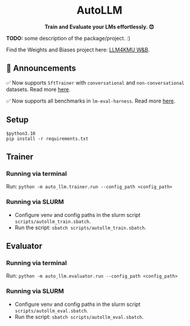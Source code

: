 <h1 align="center">
    AutoLLM
</h1>

<p align="center">
    <strong>Train and Evaluate your LMs effortlessly. 😊</strong>
</p>


**TODO:** some description of the package/project. :)


Find the Weights and Biases project here: [LLM4KMU W&B](https://wandb.ai/llm4kmu/projects).


## 📢 Announcements

✅ Now supports ``SftTrainer`` with `conversational` and `non-conversational` datasets. Read more [here](https://huggingface.co/docs/trl/en/sft_trainer#dataset-format-support).

✅ Now supports all benchmarks in `lm-eval-harness`. Read more [here](https://github.com/EleutherAI/lm-evaluation-harness).

## Setup

```shell
$python3.10
pip install -r requirements.txt
```

## Trainer



### Running via terminal 
Run: ``python -m auto_llm.trainer.run --config_path <config_path>``

### Running via SLURM
- Configure venv and config paths in the slurm script ``scripts/autollm_train.sbatch``.
- Run the script: ``sbatch scripts/autollm_train.sbatch``.

## Evaluator



### Running via terminal 
Run: ``python -m auto_llm.evaluator.run --config_path <config_path>``

### Running via SLURM
- Configure venv and config paths in the slurm script ``scripts/autollm_eval.sbatch``.
- Run the script: ``sbatch scripts/autollm_eval.sbatch``.